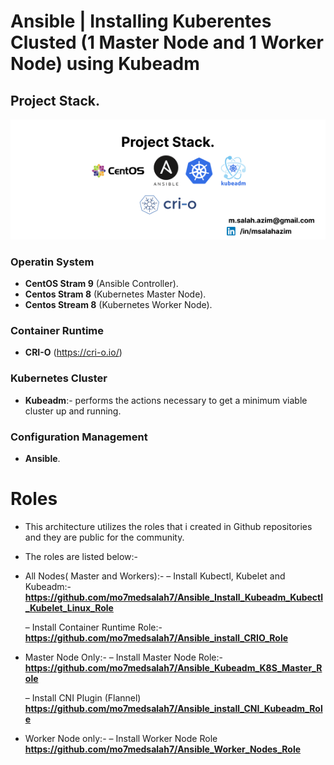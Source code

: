 # Ansible | Installing Kuberentes Clusted (1 Master Node and 1 Worker Node) using Kubeadm

## Project Stack.

![alt text](https://github.com/mo7medsalah7/Install-Kubernetes-Cluster-Using-Ansible-and-Kubeadm/blob/main/diagrams/project_stack.png)

### Operatin System
- **CentOS Stram 9** (Ansible Controller).
- **Centos Stram 8** (Kubernetes Master Node).
- **Centos Stream 8** (Kubernetes Worker Node).

### Container Runtime
- **CRI-O** (https://cri-o.io/)

### Kubernetes Cluster
- **Kubeadm**:- performs the actions necessary to get a minimum viable cluster up and running.

### Configuration Management
- **Ansible**.


# Roles
- This architecture utilizes the roles that i created in Github repositories and they are public for the community.

- The roles are listed below:-
- All Nodes( Master and Workers):-
  – Install Kubectl, Kubelet and Kubeadm:-
**https://github.com/mo7medsalah7/Ansible_Install_Kubeadm_Kubectl_Kubelet_Linux_Role**

  – Install Container Runtime Role:-
 **https://github.com/mo7medsalah7/Ansible_install_CRIO_Role**

- Master Node Only:-
  – Install Master Node Role:-
**https://github.com/mo7medsalah7/Ansible_Kubeadm_K8S_Master_Role**

  – Install CNI Plugin (Flannel)
**https://github.com/mo7medsalah7/Ansible_install_CNI_Kubeadm_Role**


- Worker Node only:- 
  – Install Worker Node Role
**https://github.com/mo7medsalah7/Ansible_Worker_Nodes_Role**

